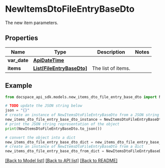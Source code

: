 # NewItemsDtoFileEntryBaseDto
The new item parameters.

## Properties

Name | Type | Description | Notes
------------ | ------------- | ------------- | -------------
**var_date** | [**ApiDateTime**](ApiDateTime.md) |  | 
**items** | [**List[FileEntryBaseDto]**](FileEntryBaseDto.md) | The list of items. | 

## Example

```python
from docspace_api_sdk.models.new_items_dto_file_entry_base_dto import NewItemsDtoFileEntryBaseDto

# TODO update the JSON string below
json = "{}"
# create an instance of NewItemsDtoFileEntryBaseDto from a JSON string
new_items_dto_file_entry_base_dto_instance = NewItemsDtoFileEntryBaseDto.from_json(json)
# print the JSON string representation of the object
print(NewItemsDtoFileEntryBaseDto.to_json())

# convert the object into a dict
new_items_dto_file_entry_base_dto_dict = new_items_dto_file_entry_base_dto_instance.to_dict()
# create an instance of NewItemsDtoFileEntryBaseDto from a dict
new_items_dto_file_entry_base_dto_from_dict = NewItemsDtoFileEntryBaseDto.from_dict(new_items_dto_file_entry_base_dto_dict)
```
[[Back to Model list]](../README.md#documentation-for-models) [[Back to API list]](../README.md#documentation-for-api-endpoints) [[Back to README]](../README.md)


